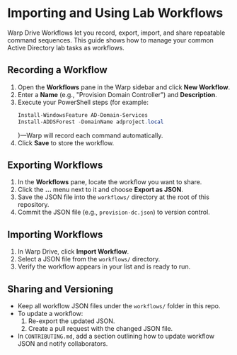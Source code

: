 # Importing and Using Lab Workflows

Warp Drive Workflows let you record, export, import, and share repeatable command sequences. This guide shows how to manage your common Active Directory lab tasks as workflows.

## Recording a Workflow
1. Open the **Workflows** pane in the Warp sidebar and click **New Workflow**.  
2. Enter a **Name** (e.g., "Provision Domain Controller") and **Description**.  
3. Execute your PowerShell steps (for example:
   ```powershell
   Install-WindowsFeature AD-Domain-Services
   Install-ADDSForest -DomainName adproject.local
   ```
   )—Warp will record each command automatically.  
4. Click **Save** to store the workflow.

## Exporting Workflows
1. In the **Workflows** pane, locate the workflow you want to share.  
2. Click the **…** menu next to it and choose **Export as JSON**.  
3. Save the JSON file into the `workflows/` directory at the root of this repository.  
4. Commit the JSON file (e.g., `provision-dc.json`) to version control.

## Importing Workflows
1. In Warp Drive, click **Import Workflow**.  
2. Select a JSON file from the `workflows/` directory.  
3. Verify the workflow appears in your list and is ready to run.

## Sharing and Versioning
- Keep all workflow JSON files under the `workflows/` folder in this repo.  
- To update a workflow:
  1. Re-export the updated JSON.
  2. Create a pull request with the changed JSON file.
- In `CONTRIBUTING.md`, add a section outlining how to update workflow JSON and notify collaborators.

